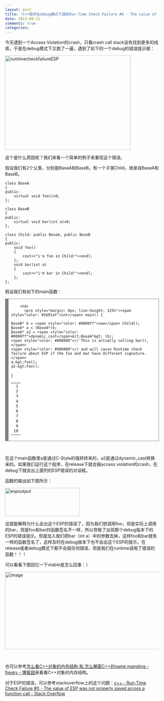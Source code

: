 ```yaml
---
layout: post
title: "C++程序在debug模式下遇到Run-Time Check Failure #0 - The value of ESP was not properly saved across a function call问题。"
date: 2013-09-11
comments: true
categories: 
---
```

<p>今天遇到一个Access Violation的crash，只看crash call stack没有找到更多的线索，于是在debug模式下又跑了一遍，遇到了如下的一个debug的错误提示框：</p>  <p><a href="http://images.cnitblog.com/blog/163228/201309/11150255-8d44d6fb8f3942dc925c47a4f4291b2b.png"><img title="runtimecheckfailureESP" style="border-top: 0px; border-right: 0px; background-image: none; border-bottom: 0px; padding-top: 0px; padding-left: 0px; border-left: 0px; display: inline; padding-right: 0px" border="0" alt="runtimecheckfailureESP" src="http://images.cnitblog.com/blog/163228/201309/11150257-27be9445885646ac853bf1e6c3ea0861.png" width="411" height="308" /></a></p>  <p>这个是什么原因呢？我们来看一个简单的例子来重现这个错误。</p>  <p>假设我们有2个父类，分别是BaseA和BaseB。有一个子类Child，继承自BaseA和BaseB。</p> 

```
class BaseA
{
public:
    virtual void foo()=0;
};

class BaseB
{
public:
    virtual void bar(int a)=0;
};

class Child: public BaseA, public BaseB
{
public:
    void foo()
    {
        cout<<"i'm foo in Child!"<<endl;
    };
    void bar(int a)
    {
        cout<<"i'm bar in Child!"<<endl;
    };
};
```

<p>假设我们有如下的main函数：</p>

<div style="overflow: auto; border-top: gray 0.1em solid; border-right: gray 0.1em solid; background: #ffffff; border-bottom: gray 0.1em solid; padding-bottom: 0.2em; padding-top: 0.2em; padding-left: 0.6em; border-left: gray 0.8em solid; padding-right: 0.6em; width: auto">
  <table><tbody>
      <tr>
        <td>
          <pre style="margin: 0px; line-height: 125%"> 1
 2
 3
 4
 5
 6
 7
 8
 9
10</pre>
        </td>

        <td>
          <pre style="margin: 0px; line-height: 125%"><span style="color: #2b91af">int</span> main() {

    BaseB* b = <span style="color: #0000ff">new</span> Child();
    BaseA* a = (BaseA*)b;
    BaseA* a2 = <span style="color: #0000ff">dynamic_cast</span>&lt;BaseA*&gt; (b);
    <span style="color: #008000">// This is actually calling bar(),</span>
    <span style="color: #008000">// and will cause Runtime check failure about ESP if the foo and bar have different signature.</span>
    a-&gt;foo(); 
    a2-&gt;foo();
}</pre>
        </td>
      </tr>
    </tbody></table>
</div>

<p>&#160;</p>

<p>在这个main函数里a是通过C-Style的强转转来的，a2是通过dynamic_cast转换来的。如果我们运行这个程序，在release下就会报access violation的crash，在debug下就会出上面列的ESP错误的对话框。</p>

<p>函数的输出如下图所示：</p>

<p><a href="http://images.cnitblog.com/blog/163228/201309/11150258-615ef9ad31c64a598c35bb7adc170bde.png"><img title="espoutput" style="border-top: 0px; border-right: 0px; background-image: none; border-bottom: 0px; padding-top: 0px; padding-left: 0px; border-left: 0px; display: inline; padding-right: 0px" border="0" alt="espoutput" src="http://images.cnitblog.com/blog/163228/201309/11150300-fbca0f8bad97479ab07bd8d0d53b6e08.png" width="244" height="92" /></a></p>

<p>这就能解释为什么会出这个ESP的错误了，因为我们想调用foo，但是实际上调用的bar，但是foo和bar的函数签名不一样，所以导致了出现那个debug版本下的ESP的错误提示。但是加入我们把bar（int a）中的参数去掉，这样foo和bar就有一样的函数签名了，这样及时在debug版本下也不会出这个ESP的提示，在release或者debug模式下都不会报任何错误，但是我们在runtime调用了错误的函数！！！</p>

<p>可以看看下图回忆一下vtable是怎么回事：）</p>

<p><a href="http://images.cnitblog.com/blog/163228/201309/11150301-4e8c130427464fc7ba196fb2f84f13c6.png"><img title="image" style="border-top: 0px; border-right: 0px; background-image: none; border-bottom: 0px; padding-top: 0px; padding-left: 0px; border-left: 0px; display: inline; padding-right: 0px" border="0" alt="image" src="http://images.cnitblog.com/blog/163228/201309/11150303-2008ada2678c49a5a1c1052b06dc916f.png" width="621" height="253" /></a></p>

<p>&#160;</p>

<p>也可以参考<a href="http://www.cnblogs.com/fresky/archive/2012/12/23/2830401.html">怎么看C++对象的内存结构 和 怎么解密C++的name mangling - fresky - 博客园</a>来看看C++对象的内存结构。</p>

<p>对于ESP的错误，可以参考stackoverflow上的这个问题：<a href="http://stackoverflow.com/questions/8626160/run-time-check-failure-0-the-value-of-esp-was-not-properly-saved-across-a-fun">c++ - Run-Time Check Failure #0 - The value of ESP was not properly saved across a function call - Stack Overflow</a></p>